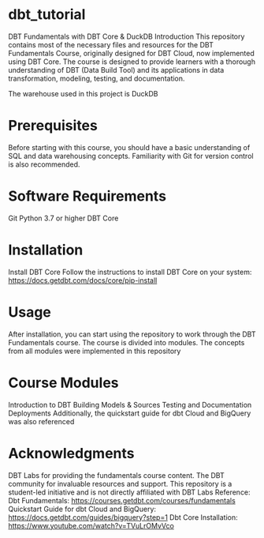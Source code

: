 # dbt_tutorial

DBT Fundamentals with DBT Core & DuckDB
Introduction
This repository contains most of the necessary files and resources for the DBT Fundamentals Course, originally designed for DBT Cloud, now implemented using DBT Core. The course is designed to provide learners with a thorough understanding of DBT (Data Build Tool) and its applications in data transformation, modeling, testing, and documentation.

The warehouse used in this project is DuckDB

# Prerequisites
Before starting with this course, you should have a basic understanding of SQL and data warehousing concepts. Familiarity with Git for version control is also recommended.

# Software Requirements
Git
Python 3.7 or higher
DBT Core

# Installation
Install DBT Core Follow the instructions to install DBT Core on your system: https://docs.getdbt.com/docs/core/pip-install

# Usage
After installation, you can start using the repository to work through the DBT Fundamentals course. The course is divided into modules. The concepts from all modules were implemented in this repository

# Course Modules

Introduction to DBT
Building Models & Sources
Testing and Documentation
Deployments
Additionally, the quickstart guide for dbt Cloud and BigQuery was also referenced


# Acknowledgments
DBT Labs for providing the fundamentals course content.
The DBT community for invaluable resources and support.
This repository is a student-led initiative and is not directly affiliated with DBT Labs
Reference:
Dbt Fundamentals: https://courses.getdbt.com/courses/fundamentals
Quickstart Guide for dbt Cloud and BigQuery: https://docs.getdbt.com/guides/bigquery?step=1
Dbt Core Installation: https://www.youtube.com/watch?v=TVuLrOMvVco
